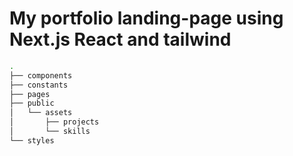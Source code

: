 # My portfolio landing-page using Next.js React and tailwind


```bash
.
├── components
├── constants
├── pages
├── public
│   └── assets
│       ├── projects
│       └── skills
└── styles
```